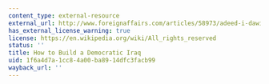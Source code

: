 ```yaml
---
content_type: external-resource
external_url: http://www.foreignaffairs.com/articles/58973/adeed-i-dawisha-and-karen-dawisha/how-to-build-a-democratic-iraq
has_external_license_warning: true
license: https://en.wikipedia.org/wiki/All_rights_reserved
status: ''
title: How to Build a Democratic Iraq
uid: 1f6a4d7a-1cc8-4a00-ba89-14dfc3facb99
wayback_url: ''
---
```

